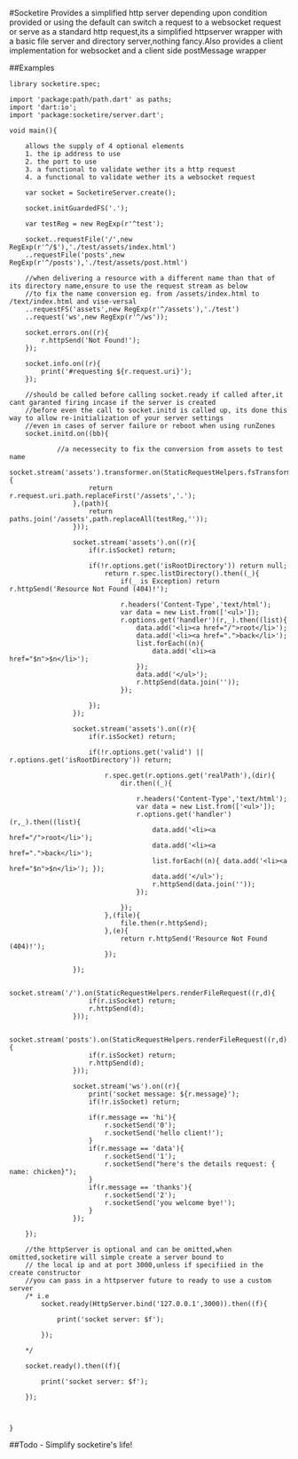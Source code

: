 #Socketire
	Provides a simplified http server depending upon condition provided or using the default can switch a request to a websocket request or serve as a standard http request,its a simplified httpserver wrapper with a basic file server and directory server,nothing fancy.Also provides a client implementation for websocket and a client side postMessage wrapper

##Examples

	library socketire.spec;

	import 'package:path/path.dart' as paths;
	import 'dart:io';
	import 'package:socketire/server.dart';

	void main(){
		
		allows the supply of 4 optional elements
		1. the ip address to use
		2. the port to use
		3. a functional to validate wether its a http request
		4. a functional to validate wether its a websocket request

		var socket = SocketireServer.create();

		socket.initGuardedFS('.');

		var testReg = new RegExp(r'^test');

		socket..requestFile('/',new RegExp(r'^/$'),'./test/assets/index.html')
		..requestFile('posts',new RegExp(r'^/posts'),'./test/assets/post.html')

		//when delivering a resource with a different name than that of its directory name,ensure to use the request stream as below
		//to fix the name conversion eg. from /assets/index.html to /text/index.html and vise-versal
		..requestFS('assets',new RegExp(r'^/assets'),'./test')
		..request('ws',new RegExp(r'^/ws'));

		socket.errors.on((r){
			r.httpSend('Not Found!');
		});

		socket.info.on((r){
			print('#requesting ${r.request.uri}');
		});

		//should be called before calling socket.ready if called after,it cant garanted firing incase if the server is created
		//before even the call to socket.initd is called up, its done this way to allow re-initialization of your server settings
		//even in cases of server failure or reboot when using runZones
		socket.initd.on((bb){

				//a necessecity to fix the conversion from assets to test name 
				socket.stream('assets').transformer.on(StaticRequestHelpers.fsTransformer((r){
						return r.request.uri.path.replaceFirst('/assets','.');
					},(path){
						return  paths.join('/assets',path.replaceAll(testReg,''));
					}));

					socket.stream('assets').on((r){
						if(r.isSocket) return;

						if(!r.options.get('isRootDirectory')) return null;
							return r.spec.listDirectory().then((_){
								if(_ is Exception) return r.httpSend('Resource Not Found (404)!');

								r.headers('Content-Type','text/html');
								var data = new List.from(['<ul>']);
								r.options.get('handler')(r,_).then((list){
									data.add('<li><a href="/">root</li>');
									data.add('<li><a href=".">back</li>');
									list.forEach((n){ 
										data.add('<li><a href="$n">$n</li>'); 
									});
									data.add('</ul>');
									r.httpSend(data.join(''));
								});

						});
					});

					socket.stream('assets').on((r){
						if(r.isSocket) return;
						
						if(!r.options.get('valid') || r.options.get('isRootDirectory')) return;

							r.spec.get(r.options.get('realPath'),(dir){
								dir.then((_){

									r.headers('Content-Type','text/html');
									var data = new List.from(['<ul>']);
									r.options.get('handler')(r,_).then((list){
										data.add('<li><a href="/">root</li>');
										data.add('<li><a href=".">back</li>');
										list.forEach((n){ data.add('<li><a href="$n">$n</li>'); });
										data.add('</ul>');
										r.httpSend(data.join(''));
									});
									
								});
							},(file){
								file.then(r.httpSend);
							},(e){
								return r.httpSend('Resource Not Found (404)!');
							});

					});

					socket.stream('/').on(StaticRequestHelpers.renderFileRequest((r,d){
						if(r.isSocket) return;
						r.httpSend(d);
					}));

					socket.stream('posts').on(StaticRequestHelpers.renderFileRequest((r,d){
						if(r.isSocket) return;
						r.httpSend(d);
					}));

					socket.stream('ws').on((r){
						print('socket message: ${r.message}');
						if(!r.isSocket) return;

						if(r.message == 'hi'){
							r.socketSend('0');
							r.socketSend('hello client!');
						}
						if(r.message == 'data'){
							r.socketSend('1');
							r.socketSend("here's the details request: { name: chicken}");
						}
						if(r.message == 'thanks'){
							r.socketSend('2');
							r.socketSend('you welcome bye!');
						}
					});

		});

		//the httpServer is optional and can be omitted,when omitted,socketire will simple create a server bound to 
		// the local ip and at port 3000,unless if specifiied in the create constructor
		//you can pass in a httpserver future to ready to use a custom server
		/* i.e 
			socket.ready(HttpServer.bind('127.0.0.1',3000)).then((f){

				print('socket server: $f');

			});

		*/

		socket.ready().then((f){

			print('socket server: $f');

		});



	}

##Todo
	- Simplify socketire's life!